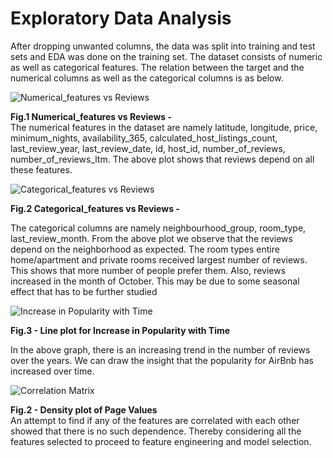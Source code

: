 # Exploratory Data Analysis

 After dropping unwanted columns, the data was split into training and test sets and EDA was done on the training set.
 The dataset consists of numeric as well as categorical features. The relation between the target and the numerical columns as well as the categorical columns is as below.
 
![Numerical_features vs Reviews](../results/num_rel_plot.png)
<figcaption align = "left"><b>Fig.1 Numerical_features vs Reviews - </b></figcaption>
The numerical features in the dataset are namely latitude, longitude, price, minimum_nights, availability_365, calculated_host_listings_count, last_review_year, last_review_date, id, host_id, number_of_reviews, number_of_reviews_ltm.
The above plot shows that reviews depend on all these features.

![Categorical_features vs Reviews](../results/cat_dependence.png)
<figcaption align = "left"><b>Fig.2 Categorical_features vs Reviews - </b></figcaption>

The categorical columns are namely neighbourhood_group, room_type, last_review_month. 
From the above plot we observe that the reviews depend on the neighborhood as expected. The room types entire home/apartment and private rooms received largest number of reviews. This shows that more number of people prefer them.
Also, reviews increased in the month of October. This may be due to some seasonal effect that has to be further studied 


![Increase in Popularity with Time](../results/final_plot.png)
<figcaption align = "left"><b>Fig.3 - Line plot for Increase in Popularity with Time</b></figcaption>

In the above graph, there is an increasing trend in the number of reviews over the years. We can draw the insight that the popularity for AirBnb has increased over time. 


![Correlation Matrix](../results/corr_matrix.png)
<figcaption align = "left"><b>Fig.2 - Density plot of Page Values</b></figcaption>
An attempt to find if any of the features are correlated with each other showed that there is no such dependence.
Thereby considering all the features selected to proceed to feature engineering and model selection.